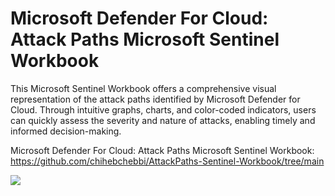 # Microsoft Defender For Cloud: Attack Paths Microsoft Sentinel Workbook

This Microsoft Sentinel Workbook offers a comprehensive visual representation of the attack paths identified by Microsoft Defender for Cloud. Through intuitive graphs, charts, and color-coded indicators, users can quickly assess the severity and nature of attacks, enabling timely and informed decision-making.

Microsoft Defender For Cloud: Attack Paths Microsoft Sentinel Workbook:  https://github.com/chihebchebbi/AttackPaths-Sentinel-Workbook/tree/main

![](https://i.imgur.com/eY1gMMI.png)
